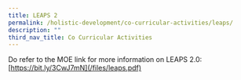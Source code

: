 ```yaml
---
title: LEAPS 2
permalink: /holistic-development/co-curricular-activities/leaps/
description: ""
third_nav_title: Co Curricular Activities
---
```


Do refer to the MOE link for more information on LEAPS 2.0: [https://bit.ly/3CwJ7mN](/files/leaps.pdf)